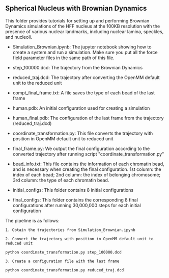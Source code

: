 ## Spherical Nucleus with Brownian Dynamics

This folder provides tutorials for setting up and performing Brownian Dynamics simulations of the HFF nucleus at the 100KB resolution with the presence of various nuclear landmarks, including nuclear lamina, speckles, and nucleoli.

- Simulation_Brownian.ipynb: The jupyter notebook showing how to create a system and run a simulation. Make sure you put all the force field parameter files in the same path of this file.

- step_100000.dcd: The trajectory from the Brownian Dynamics

- reduced_traj.dcd: The trajectory after converting the OpenMM default unit to the reduced unit

- compt_final_frame.txt: A file saves the type of each bead of the last frame

- human.pdb: An initial configuration used for creating a simulation

- human_final.pdb: The configuration of the last frame from the trajectory (reduced_traj.dcd)

- coordinate_transformation.py: This file converts the trajectory with position in OpenMM default unit to reduced unit 

- final_frame.py: We output the final configuration according to the converted trajectory after running script "coordinate_transformation.py"

- bead_info.txt: This file contains the information of each chromatin bead, and is necessary when creating the final configuration. 1st column: the index of each bead; 2nd column: the index of belonging chromosome; 3rd column: the type of each chromatin bead.

- initial_configs: This folder contains 8 initial configurations

- final_configs: This folder contains the corresponding 8 final configurations after running 30,000,000 steps for each initial configuration

The pipeline is as follows:

    1. Obtain the trajectories from Simulation_Brownian.ipynb

    2. Convert the trajectory with position in OpenMM default unit to reduced unit

    python coordinate_transformation.py step_100000.dcd

    3. Create a configuration file with the last frame

    python coordinate_transformation.py reduced_traj.dcd
